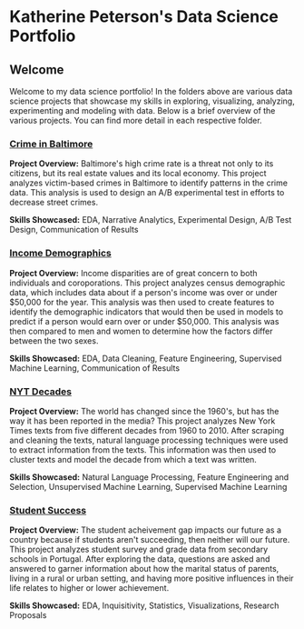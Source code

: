 # Katherine Peterson's Data Science Portfolio
## Welcome

Welcome to my data science portfolio! In the folders above are various data science projects that showcase my skills in exploring, visualizing, analyzing, experimenting and modeling with data. Below is a brief overview of the various projects.  You can find more detail in each respective folder.

### [Crime in Baltimore](https://github.com/ephs08kmp/ds_portfolio/tree/master/Crime_in_Baltimore)
__Project Overview:__ Baltimore's high crime rate is a threat not only to its citizens, but its real estate values and its local economy.  This project analyzes victim-based crimes in Baltimore to identify patterns in the crime data.  This analysis is used to design an A/B experimental test in efforts to decrease street crimes.  

__Skills Showcased:__ EDA, Narrative Analytics, Experimental Design, A/B Test Design, Communication of Results

### [Income Demographics](https://github.com/ephs08kmp/ds_portfolio/tree/master/Income_demographics)
__Project Overview:__ Income disparities are of great concern to both individuals and coroporations.  This project analyzes census demographic data, which includes data about if a person's income was over or under \$50,000 for the year.  This analysis was then used to create features to identify the demographic indicators that would then be used in models to predict if a person would earn over or under \$50,000.  This analysis was then compared to men and women to determine how the factors differ between the two sexes. 

__Skills Showcased:__ EDA, Data Cleaning, Feature Engineering, Supervised Machine Learning, Communication of Results

### [NYT Decades](https://github.com/ephs08kmp/ds_portfolio/tree/master/NYT_decades)
__Project Overview:__ The world has changed since the 1960's, but has the way it has been reported in the media? This project analyzes New York Times texts from five different decades from 1960 to 2010.  After scraping and cleaning the texts, natural language processing techniques were used to extract information from the texts.  This information was then used to cluster texts and model the decade from which a text was written. 

__Skills Showcased:__ Natural Language Processing, Feature Engineering and Selection, Unsupervised Machine Learning, Supervised Machine Learning

### [Student Success](https://github.com/ephs08kmp/ds_portfolio/tree/master/Student_Success)
__Project Overview:__ The student acheivement gap impacts our future as a country because if students aren't succeeding, then neither will our future.  This project analyzes student survey and grade data from secondary schools in Portugal.  After exploring the data, questions are asked and answered to garner information about how the marital status of parents, living in a rural or urban setting, and  having more positive influences in their life relates to higher or lower achievement. 

__Skills Showcased:__ EDA, Inquisitivity, Statistics, Visualizations, Research Proposals
